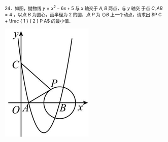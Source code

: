 24．如图，抛物线 $y = x ^ { 2 } - 6 x + 5$ 与 $x$ 轴交于 $A , B$ 两点，与 $y$ 轴交 于点 $C , A B = 4$ ，以点 $B$ 为圆心，画半径为 2 的圆，点 $P$ 为 $\odot B$ 上一个动点，请求出 $P C + \frac { 1 } { 2 } P A$ 的最小值．

![](<../../qs_image_DB/专题2-5_最值模型之阿氏圆与胡不归（解析版）/7259b772636790d520d56cfad55cdf49e9dcf534783c87e3d943ba312c17efbf.jpg>)
